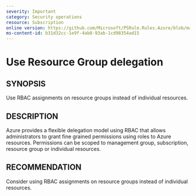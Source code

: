 ```yaml
---
severity: Important
category: Security operations
resource: Subscription
online version: https://github.com/Microsoft/PSRule.Rules.Azure/blob/master/docs/rules/en/Azure.RBAC.UseRGDelegation.md
ms-content-id: b31d32cc-1e9f-4ab8-93ab-1cd98354ad15
---
```


# Use Resource Group delegation

## SYNOPSIS

Use RBAC assignments on resource groups instead of individual resources.

## DESCRIPTION

Azure provides a flexible delegation model using RBAC that allows administrators to grant fine grained permissions using roles to Azure resources.
Permissions can be scoped to management group, subscription, resource group or individual resources.

## RECOMMENDATION

Consider using RBAC assignments on resource groups instead of individual resources.
